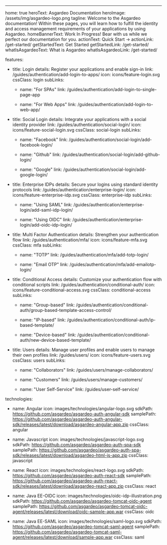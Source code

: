 ---
home: true
heroText: Asgardeo Documentation
heroImage: /assets/img/asgardeo-logo.png
tagline: Welcome to the Asgardeo documentation! Within these pages, you will learn how to fulfill the identity and access management requirements of your applications by using Asgardeo.
homeBannerText: Work In Progress! Bear with us while we perfect our documentation for you.
actionText: Quick Start →
actionLink: /get-started/
getStartedText: Get Started
getStartedLink: /get-started/
whatIsAsgardeoText: What is Asgardeo
whatIsAsgardeoLink: /get-started/

features:
  - title: Login
    details: Register your applications and enable sign-in
    link: /guides/authentication/add-login-to-apps/
    icon: icons/feature-login.svg
    cssClass: login
    subLinks:
      - name: "For SPAs"
        link: /guides/authentication/add-login-to-single-page-app
          
      - name: "For Web Apps"
        link: /guides/authentication/add-login-to-web-app/

  - title: Social Login
    details: Integrate your applications with a social identity provider
    link: /guides/authentication/social-login/
    icon: icons/feature-social-login.svg
    cssClass: social-login
    subLinks:
      - name: "Facebook"
        link: /guides/authentication/social-login/add-facebook-login/

      - name: "Github"
        link: /guides/authentication/social-login/add-github-login/

      - name: "Google"
        link: /guides/authentication/social-login/add-google-login/

  - title: Enterprise IDPs
    details: Secure your logins using standard identity protocols
    link: /guides/authentication/enterprise-login/
    icon: icons/feature-enterprise-idp.svg
    cssClass: enterprise-idp
    subLinks:
      - name: "Using SAML"
        link: /guides/authentication/enterprise-login/add-saml-idp-login/
      
      - name: "Using OIDC"
        link: /guides/authentication/enterprise-login/add-oidc-idp-login/

  - title: Multi Factor Authentication
    details: Strengthen your authentication flow
    link: /guides/authentication/mfa/
    icon: icons/feature-mfa.svg
    cssClass: mfa
    subLinks:
      - name: "TOTP"
        link: /guides/authentication/mfa/add-totp-login/
      
      - name: "Email OTP"
        link: /guides/authentication/mfa/add-emailotp-login/

  - title: Conditional Access
    details: Customize your authentication flow with conditional scripts
    link: /guides/authentication/conditional-auth/
    icon: icons/feature-conditional-access.svg
    cssClass: conditional-access
    subLinks:
      - name: "Group-based"
        link: /guides/authentication/conditional-auth/group-based-template-access-control/

      - name: "IP-based"
        link: /guides/authentication/conditional-auth/ip-based-template/
      
      - name: "Device-based"
        link: /guides/authentication/conditional-auth/new-device-based-template/
  
  - title: Users
    details: Manage user profiles and enable users to manage their own profiles
    link: /guides/users/
    icon: icons/feature-users.svg
    cssClass: users
    subLinks:
      - name: "Collaborators"
        link: /guides/users/manage-collaborators/
      
      - name: "Customers"
        link: /guides/users/manage-customers/
      
      - name: "User Self-Service"
        link: /guides/user-self-service/

technologies:
  - name: Angular
    icon: images/technologies/angular-logo.svg
    sdkPath: https://github.com/asgardeo/asgardeo-auth-angular-sdk
    samplePath: https://github.com/asgardeo/asgardeo-auth-angular-sdk/releases/latest/download/asgardeo-angular-app.zip
    cssClass: angular
  
  - name: Javascript
    icon: images/technologies/javascript-logo.svg
    sdkPath: https://github.com/asgardeo/asgardeo-auth-spa-sdk
    samplePath: https://github.com/asgardeo/asgardeo-auth-spa-sdk/releases/latest/download/asgardeo-html-js-app.zip
    cssClass: javascript
  
  - name: React
    icon: images/technologies/react-logo.svg
    sdkPath: https://github.com/asgardeo/asgardeo-auth-react-sdk
    samplePath: https://github.com/asgardeo/asgardeo-auth-react-sdk/releases/latest/download/asgardeo-react-app.zip
    cssClass: react
  
  - name: Java EE-OIDC
    icon: images/technologies/oidc-idp-illustration.png
    sdkPath: https://github.com/asgardeo/asgardeo-tomcat-oidc-agent
    samplePath: https://github.com/asgardeo/asgardeo-tomcat-oidc-agent/releases/latest/download/oidc-sample-app.war
    cssClass: oidc
  
  - name: Java EE-SAML
    icon: images/technologies/saml-logo.svg
    sdkPath: https://github.com/asgardeo/asgardeo-tomcat-saml-agent
    samplePath: https://github.com/asgardeo/asgardeo-tomcat-saml-agent/releases/latest/download/sample-app.war
    cssClass: saml

